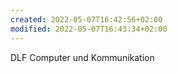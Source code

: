 ```yaml
---
created: 2022-05-07T16:42:56+02:00
modified: 2022-05-07T16:43:34+02:00
---
```


DLF
Computer und Kommunikation
